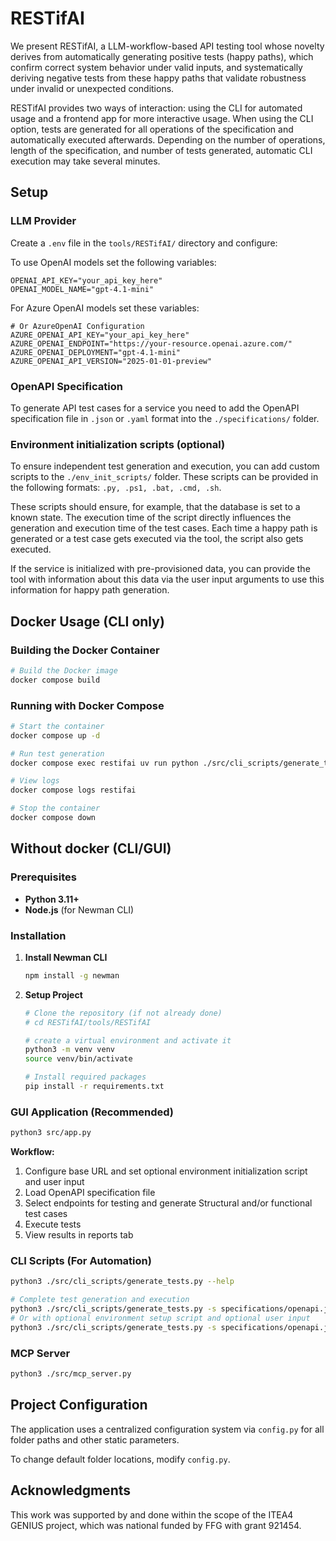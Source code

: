 # RESTifAI

We present RESTifAI, a LLM-workflow-based API testing tool whose novelty derives from automatically generating positive tests (happy paths), which confirm correct system behavior under valid inputs, and systematically deriving negative tests from these happy paths that validate robustness under invalid or unexpected conditions. 

RESTifAI provides two ways of interaction: using the CLI for automated usage and a frontend app for more interactive usage. When using the CLI option, tests are generated for all operations of the specification and automatically executed afterwards. Depending on the number of operations, length of the specification, and number of tests generated, automatic CLI execution may take several minutes.

## Setup

### LLM Provider

Create a `.env` file in the `tools/RESTifAI/` directory and configure:

To use OpenAI models set the following variables:
```env
OPENAI_API_KEY="your_api_key_here"
OPENAI_MODEL_NAME="gpt-4.1-mini"
```

For Azure OpenAI models set these variables:
```env
# Or AzureOpenAI Configuration
AZURE_OPENAI_API_KEY="your_api_key_here"
AZURE_OPENAI_ENDPOINT="https://your-resource.openai.azure.com/"
AZURE_OPENAI_DEPLOYMENT="gpt-4.1-mini"
AZURE_OPENAI_API_VERSION="2025-01-01-preview"
```

### OpenAPI Specification

To generate API test cases for a service you need to add the OpenAPI specification file in `.json` or `.yaml` format into the `./specifications/` folder.

### Environment initialization scripts (optional)

To ensure independent test generation and execution, you can add custom scripts to the `./env_init_scripts/` folder. These scripts can be provided in the following formats: `.py, .ps1, .bat, .cmd, .sh`. 

These scripts should ensure, for example, that the database is set to a known state. The execution time of the script directly influences the generation and execution time of the test cases. Each time a happy path is generated or a test case gets executed via the tool, the script also gets executed.

If the service is initialized with pre-provisioned data, you can provide the tool with information about this data via the user input arguments to use this information for happy path generation. 

## Docker Usage (CLI only)

### Building the Docker Container

```bash
# Build the Docker image
docker compose build
```

### Running with Docker Compose

```bash
# Start the container
docker compose up -d

# Run test generation
docker compose exec restifai uv run python ./src/cli_scripts/generate_tests.py --help

# View logs
docker compose logs restifai

# Stop the container
docker compose down
```

## Without docker (CLI/GUI)

### Prerequisites
- **Python 3.11+**
- **Node.js** (for Newman CLI)

### Installation

1. **Install Newman CLI**
   ```bash
   npm install -g newman
   ```

2. **Setup Project**
   ```bash
   # Clone the repository (if not already done)
   # cd RESTifAI/tools/RESTifAI

   # create a virtual environment and activate it
   python3 -m venv venv
   source venv/bin/activate

   # Install required packages
   pip install -r requirements.txt
   ```

### GUI Application (Recommended)

```bash
python3 src/app.py
```

**Workflow:**
1. Configure base URL and set optional environment initialization script and user input
2. Load OpenAPI specification file
3. Select endpoints for testing and generate Structural and/or functional test cases
4. Execute tests
5. View results in reports tab

### CLI Scripts (For Automation)

```bash
python3 ./src/cli_scripts/generate_tests.py --help

# Complete test generation and execution
python3 ./src/cli_scripts/generate_tests.py -s specifications/openapi.json -u http://localhost:8080
# Or with optional environment setup script and optional user input
python3 ./src/cli_scripts/generate_tests.py -s specifications/openapi.json -u http://localhost:8080 -e env_init_scripts/env_init.sh -i "custom user input used for happy path generation"
```

### MCP Server

```bash
python3 ./src/mcp_server.py
```

## Project Configuration

The application uses a centralized configuration system via `config.py` for all folder paths and other static parameters.

To change default folder locations, modify `config.py`.

## Acknowledgments
This work was supported by and done within the scope of the ITEA4
GENIUS project, which was national funded by FFG with grant
921454.